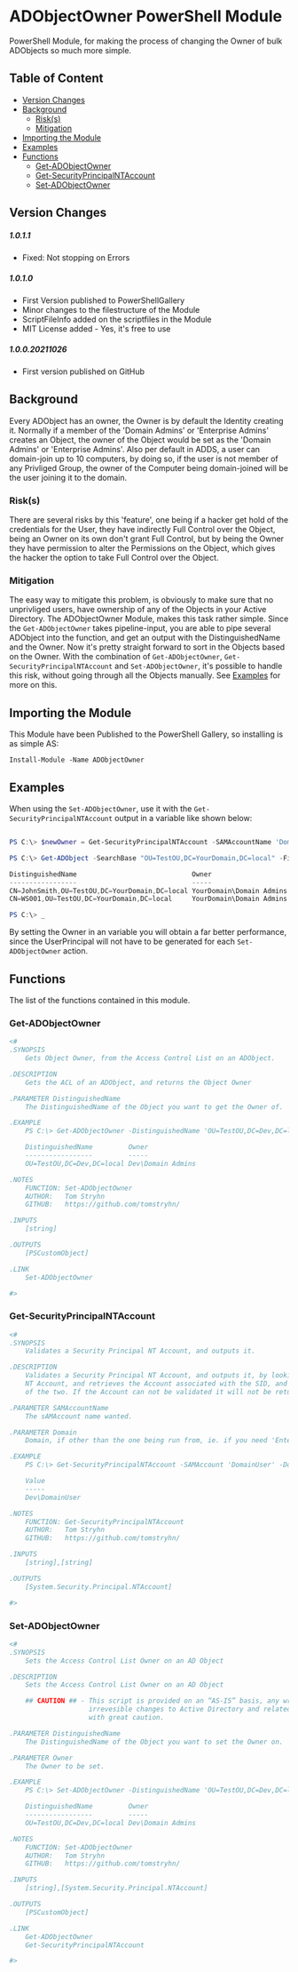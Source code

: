 # ADObjectOwner PowerShell Module

PowerShell Module, for making the process of changing the Owner of bulk ADObjects so much more simple.

## Table of Content

  - [Version Changes](#version-changes)
  - [Background](#background)
      - [Risk(s)](#risks)
      - [Mitigation](#mitigation)
  - [Importing the Module](#importing-the-module)
  - [Examples](#examples)
  - [Functions](#functions)
      - [Get-ADObjectOwner](#get-adobjectowner)
      - [Get-SecurityPrincipalNTAccount](#get-securityprincipalntaccount)
      - [Set-ADObjectOwner](#set-adobjectowner)

## Version Changes

##### 1.0.1.1
- Fixed: Not stopping on Errors
##### 1.0.1.0
- First Version published to PowerShellGallery
- Minor changes to the filestructure of the Module
- ScriptFileInfo added on the scriptfiles in the Module
- MIT License added - Yes, it's free to use
##### 1.0.0.20211026
- First version published on GitHub

## Background

Every ADObject has an owner, the Owner is by default the Identity creating it. Normally if a member of the 'Domain Admins' or 'Enterprise Admins' creates an Object, the owner of the Object would be set as the 'Domain Admins' or 'Enterprise Admins'.
Also per default in ADDS, a user can domain-join up to 10 computers, by doing so, if the user is not member of any Privliged Group, the owner of the Computer being domain-joined will be the user joining it to the domain.

### Risk(s)

There are several risks by this 'feature', one being if a hacker get hold of the credentials for the User, they have indirectly Full Control over the Object, being an Owner on its own don't grant Full Control, but by being the Owner they have permission to alter the Permissions on the Object, which gives the hacker the option to take Full Control over the Object.

### Mitigation

The easy way to mitigate this problem, is obviously to make sure that no unprivliged users, have ownership of any of the Objects in your Active Directory. The ADObjectOwner Module, makes this task rather simple. Since the `Get-ADObjectOwner` takes pipeline-input, you are able to pipe several ADObject into the function, and get an output with the DistinguishedName and the Owner. Now it's pretty straight forward to sort in the Objects based on the Owner. With the combination of `Get-ADObjectOwner`, `Get-SecurityPrincipalNTAccount` and `Set-ADObjectOwner`, it's possible to handle this risk, without going through all the Objects manually. See [Examples](#examples) for more on this.

## Importing the Module

This Module have been Published to the PowerShell Gallery, so installing is as simple AS:
```
Install-Module -Name ADObjectOwner
```

## Examples

When using the `Set-ADObjectOwner`, use it with the `Get-SecurityPrincipalNTAccount` output in a variable like shown below:

```PowerShell

PS C:\> $newOwner = Get-SecurityPrincipalNTAccount -SAMAccountName 'Domain Admins'

PS C:\> Get-ADObject -SearchBase "OU=TestOU,DC=YourDomain,DC=local" -Filter * | Get-ADObjectOwner | Where-Object { $_.Owner -ne $newOwner } | Set-ADObjectOwner -Owner $newOwner

DistinguishedName                             Owner
-----------------                             -----
CN=JohnSmith,OU=TestOU,DC=YourDomain,DC=local YourDomain\Domain Admins
CN=WS001,OU=TestOU,DC=YourDomain,DC=local     YourDomain\Domain Admins

PS C:\> _

```

By setting the Owner in an variable you will obtain a far better performance, since the UserPrincipal will not have to be generated for each `Set-ADObjectOwner` action.

## Functions

The list of the functions contained in this module.

### Get-ADObjectOwner

```PowerShell
<#
.SYNOPSIS
    Gets Object Owner, from the Access Control List on an ADObject.

.DESCRIPTION
    Gets the ACL of an ADObject, and returns the Object Owner

.PARAMETER DistinguishedName
    The DistinguishedName of the Object you want to get the Owner of.

.EXAMPLE
    PS C:\> Get-ADObjectOwner -DistinguishedName 'OU=TestOU,DC=Dev,DC=local'

    DistinguishedName         Owner        
    -----------------         -----        
    OU=TestOU,DC=Dev,DC=local Dev\Domain Admins

.NOTES
    FUNCTION: Set-ADObjectOwner
    AUTHOR:   Tom Stryhn
    GITHUB:   https://github.com/tomstryhn/

.INPUTS
    [string]

.OUTPUTS
    [PSCustomObject]

.LINK
    Set-ADObjectOwner

#>
```

### Get-SecurityPrincipalNTAccount

```PowerShell
<#
.SYNOPSIS
    Validates a Security Principal NT Account, and outputs it.

.DESCRIPTION
    Validates a Security Principal NT Account, and outputs it, by looking up the SID on the entered
    NT Account, and retrieves the Account associated with the SID, and compares the sAMAccount name
    of the two. If the Account can not be validated it will not be returned.

.PARAMETER SAMAccountName
    The sAMAccount name wanted.

.PARAMETER Domain
    Domain, if other than the one being run from, ie. if you need 'Enterprise Admins' of a root domain.

.EXAMPLE
    PS C:\> Get-SecurityPrincipalNTAccount -SAMAccount 'DomainUser' -Domain 'Dev'

    Value       
    -----       
    Dev\DomainUser

.NOTES
    FUNCTION: Get-SecurityPrincipalNTAccount
    AUTHOR:   Tom Stryhn
    GITHUB:   https://github.com/tomstryhn/

.INPUTS
    [string],[string]

.OUTPUTS
    [System.Security.Principal.NTAccount]

#>
```

### Set-ADObjectOwner

```PowerShell
<#
.SYNOPSIS
    Sets the Access Control List Owner on an AD Object

.DESCRIPTION
    Sets the Access Control List Owner on an AD Object

    ## CAUTION ## - This script is provided on an “AS-IS” basis, any wrongful use could cause
                    irrevesible changes to Active Directory and related services. Therefore use it
                    with great caution. 

.PARAMETER DistinguishedName
    The DistinguishedName of the Object you want to set the Owner on.

.PARAMETER Owner
    The Owner to be set.

.EXAMPLE
    PS C:\> Set-ADObjectOwner -DistinguishedName 'OU=TestOU,DC=Dev,DC=local' -Owner (Get-SecurityPrincipalNTAccount -SAMAccount 'Domain Admins')

    DistinguishedName         Owner        
    -----------------         -----        
    OU=TestOU,DC=Dev,DC=local Dev\Domain Admins

.NOTES
    FUNCTION: Set-ADObjectOwner
    AUTHOR:   Tom Stryhn
    GITHUB:   https://github.com/tomstryhn/

.INPUTS
    [string],[System.Security.Principal.NTAccount]

.OUTPUTS
    [PSCustomObject]

.LINK
    Get-ADObjectOwner
    Get-SecurityPrincipalNTAccount

#>
```
